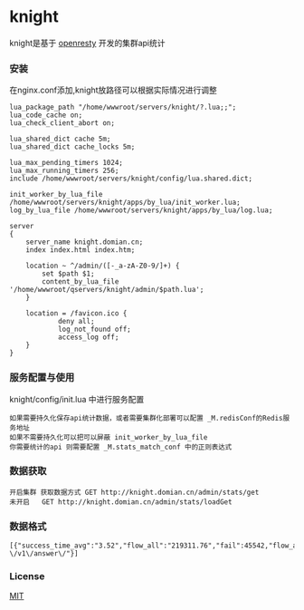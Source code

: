 # knight
knight是基于 [openresty](https://openresty.org) 开发的集群api统计

### 安装
在nginx.conf添加,knight放路径可以根据实际情况进行调整

    lua_package_path "/home/wwwroot/servers/knight/?.lua;;";
    lua_code_cache on;
    lua_check_client_abort on;
    
    lua_shared_dict cache 5m;
    lua_shared_dict cache_locks 5m;
    
    lua_max_pending_timers 1024;
    lua_max_running_timers 256;
    include /home/wwwroot/servers/knight/config/lua.shared.dict;
    
    init_worker_by_lua_file /home/wwwroot/servers/knight/apps/by_lua/init_worker.lua;
    log_by_lua_file /home/wwwroot/servers/knight/apps/by_lua/log.lua;
        
    server
    {
        server_name knight.domian.cn;
        index index.html index.htm;
        
        location ~ ^/admin/([-_a-zA-Z0-9/]+) {
            set $path $1;
            content_by_lua_file '/home/wwwroot/qservers/knight/admin/$path.lua'; 
        }
            
        location = /favicon.ico {
                deny all;
                log_not_found off;
                access_log off;
        }
    }
    
### 服务配置与使用

knight/config/init.lua 中进行服务配置

    如果需要持久化保存api统计数据，或者需要集群化部署可以配置 _M.redisConf的Redis服务地址
    如果不需要持久化可以把可以屏蔽 init_worker_by_lua_file
    你需要统计的api 则需要配置 _M.stats_match_conf 中的正则表达式
    
### 数据获取
    
    开启集群 获取数据方式 GET http://knight.domian.cn/admin/stats/get
    未开启   GET http://knight.domian.cn/admin/stats/loadGet
    
### 数据格式
    
    [{"success_time_avg":"3.52","flow_all":"219311.76","fail":45542,"flow_avg":"0.41","success_upstream_time":1314682.3707269,"fail_upstream_time_avg":"3.52","fail_time_avg":"5.46","success_ratio":"99.992","fail_time":248548.99999993,"success_time":1917575642.5463,"total":544744593,"success_upstream_time_avg":"2.41","api":"knightapi-\/v1\/answer\/"}]
    
    
### License

[MIT](./LICENSE)    